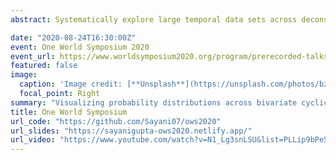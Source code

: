 ```yaml
---
abstract: Systematically explore large temporal data sets across deconstructed time to explore periodcities in behaviors and summarize the behavior through visualizing probability distributions.

date: "2020-08-24T16:30:00Z"
event: One World Symposium 2020
event_url: https://www.worldsymposium2020.org/program/prerecorded-talks
featured: false
image:
  caption: 'Image credit: [**Unsplash**](https://unsplash.com/photos/bzdhc5b3Bxs)'
  focal_point: Right
summary: "Visualizing probability distributions across bivariate cyclic temporal granularities"
title: One World Symposium
url_code: "https://github.com/Sayani07/ows2020"
url_slides: "https://sayanigupta-ows2020.netlify.app/"
url_video: "https://www.youtube.com/watch?v=N1_Lg3snLSU&list=PLLip9bPe5e6U13wMwO5RW1AEpWepkvogI&index=17"
---
```

